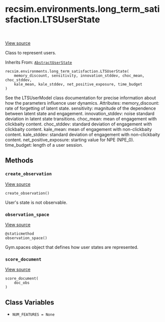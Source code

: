 <div itemscope itemtype="http://developers.google.com/ReferenceObject">
<meta itemprop="name" content="recsim.environments.long_term_satisfaction.LTSUserState" />
<meta itemprop="path" content="Stable" />
<meta itemprop="property" content="__init__"/>
<meta itemprop="property" content="create_observation"/>
<meta itemprop="property" content="observation_space"/>
<meta itemprop="property" content="score_document"/>
<meta itemprop="property" content="NUM_FEATURES"/>
</div>

# recsim.environments.long_term_satisfaction.LTSUserState

<!-- Insert buttons and diff -->

<table class="tfo-notebook-buttons tfo-api" align="left">

</table>

<a target="_blank" href="https://github.com/google-research/recsim/tree/master/recsim/environments/long_term_satisfaction.py">View
source</a>

Class to represent users.

Inherits From: [`AbstractUserState`](../../../recsim/user/AbstractUserState.md)

<pre class="devsite-click-to-copy prettyprint lang-py tfo-signature-link">
<code>recsim.environments.long_term_satisfaction.LTSUserState(
    memory_discount, sensitivity, innovation_stddev, choc_mean, choc_stddev,
    kale_mean, kale_stddev, net_positive_exposure, time_budget
)
</code></pre>

<!-- Placeholder for "Used in" -->

See the LTSUserModel class documentation for precise information about how the
parameters influence user dynamics. Attributes: memory_discount: rate of
forgetting of latent state. sensitivity: magnitude of the dependence between
latent state and engagement. innovation_stddev: noise standard deviation in
latent state transitions. choc_mean: mean of engagement with clickbaity content.
choc_stddev: standard deviation of engagement with clickbaity content.
kale_mean: mean of engagement with non-clickbaity content. kale_stddev: standard
deviation of engagement with non-clickbaity content. net_positive_exposure:
starting value for NPE (NPE_0). time_budget: length of a user session.

## Methods

<h3 id="create_observation"><code>create_observation</code></h3>

<a target="_blank" href="https://github.com/google-research/recsim/tree/master/recsim/environments/long_term_satisfaction.py">View
source</a>

<pre class="devsite-click-to-copy prettyprint lang-py tfo-signature-link">
<code>create_observation()
</code></pre>

User's state is not observable.

<h3 id="observation_space"><code>observation_space</code></h3>

<a target="_blank" href="https://github.com/google-research/recsim/tree/master/recsim/environments/long_term_satisfaction.py">View
source</a>

<pre class="devsite-click-to-copy prettyprint lang-py tfo-signature-link">
<code>@staticmethod</code>
<code>observation_space()
</code></pre>

Gym.spaces object that defines how user states are represented.

<h3 id="score_document"><code>score_document</code></h3>

<a target="_blank" href="https://github.com/google-research/recsim/tree/master/recsim/environments/long_term_satisfaction.py">View
source</a>

<pre class="devsite-click-to-copy prettyprint lang-py tfo-signature-link">
<code>score_document(
    doc_obs
)
</code></pre>

## Class Variables

*   `NUM_FEATURES = None` <a id="NUM_FEATURES"></a>
